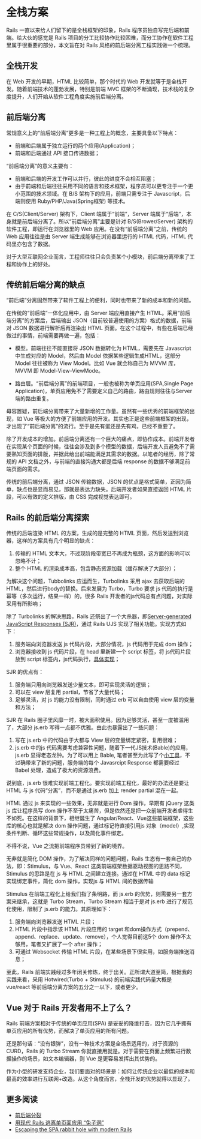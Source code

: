 # 全栈方案

Rails 一直以来给人们留下的是全栈框架的印象，Rails 程序员独自写完后端和前端。给大伙的感觉是 Rails 项目的分工比较协作比较困难，而分工协作在软件工程里属于很重要的部分，本文旨在对 Rails 风格的前后端分离工程实践做一个梳理。

## 全栈开发
在 Web 开发的早期，HTML 比较简单，那个时代的 Web 开发就等于是全栈开发。随着前端技术的蓬勃发展，特别是前端 MVC 框架的不断涌现，技术栈的复杂度提升，人们开始从软件工程角度实施前后端分离。

## 前后端分离
常规意义上的“前后端分离”更多是一种工程上的概念，主要具备以下特点：
* 前端和后端属于独立运行的两个应用(Application)；
* 前端和后端通过 API 接口传递数据；

“前后端分离”的意义主要有：
* 前端和后端的开发工作可以并行，彼此的进度不会相互阻塞；
* 由于前端和后端往往采用不同的语言和技术框架，程序员可以更专注于一个更小范围的技术领域。在 B/S 架构下的应用，前端只需专注于 Javascript，后端则使用 Ruby/PHP/Java(Spring框架) 等技术。

在 C/S(Client/Server) 架构下，Client 端属于“前端”，Server 端属于“后端”，本身就是前后端分离了。所以“前后端分离”主要是针对 B/S(Brower/Server) 架构的软件工程，即运行在浏览器里的 Web 应用。在没有“前后端分离”之前，传统的 Web 应用往往是由 Server 端生成能够在浏览器里运行的 HTML 代码，HTML 代码里亦包含了数据。

对于大型互联网企业而言，工程师往往只会负责某个小模块，前后端分离带来了工程和协作上的好处。

## 传统前后端分离的缺点
“前后端”分离固然带来了软件工程上的便利，同时也带来了新的成本和新的问题。

在传统的“前后端”一体化应用中，由 Server 端应用直接产生 HTML。采用“前后端分离”的方案后，后端输出 JSON（目前较普遍使用的方案）格式的数据，前端对 JSON 数据进行解析后再渲染出 HTML 页面。在这个过程中，有些在后端已经做过的事情，前端需要再做一遍，包括：

* 模型。前端往往不能直接将 JSON 数据转化为 HTML，需要先在 Javascript 中生成对应的 Model，然后由 Model 依据某些逻辑生成HTML，这部分 Model 往往被称为 View Model。比如 Vue 就会称自己为 MVVM 库，MVVM 即 Model-View-ViewMode。

* 路由层。“前后端分离”的前端项目，一般也被称为单页应用(SPA,Single Page Application)，单页应用免不了需要定义自己的路由，路由规则往往与Server端的路由重复。

毋容置疑，前后端分离带来了大量新增的工作量。虽然有一些优秀的前端框架的出现，如 Vue 等极大的方便了前端应用的开发。其实也正是这些前端框架的出现，才出现了“前后端分离”的流行。至于是先有蛋还是先有鸡，已经不重要了。

除了开发成本的增加。前后端分离还有一个巨大的痛点，即协作成本。前端开发者在实现某个页面的时候，往往会涉及到多个模型的数据，后端开发人员避免不了需要熟知页面的排版，并据此给出前端能满足其需求的数据。以笔者的经历，除了常规的 API 文档之外，与前端的直接沟通大都是后端 response 的数据不够满足前端页面的需求。

传统的前后端分离，通过 JSON 传输数据，JSON 的优点是格式简单，正因为简单，缺点也是显而易见，那就是表达力缺失。后端开发者如果直接返回 HTML 片段，可以有效的定义排版，由 CSS 完成视觉表达即可。

## Rails 的前后端分离探索
传统的后端渲染 HTML 的方案，生成的是完整的 HTML 页面，然后发送到浏览器，这样的方案具有几个明显的缺点：
1. 传输的 HTML 文本大，不过现阶段带宽已不再成为瓶颈，这方面的影响可以忽略不计；
2. 整个 HTML 的渲染成本高，包含静态资源加载（缓存解决了大部分）；

为解决这个问题，Tubbolinks 应运而生，Turbolinks 采用 ajax 去获取后端的 HTML，然后进行body的替换。后来发展为 Turbo，Turbo 要求 js 代码的执行是幂等（多次运行，结果一样）的，很多 Rails 开发者的js代码总有点问题，对实际采用有所影响；

除了 Turbolinks 的解决思路，Rails 还祭出了一个大杀器，即[Server-generated JavaScript Responses (SJR)](https://signalvnoise.com/posts/3697-server-generated-javascript-responses)，通过 Rails UJS 实现了相关功能。实现方式如下：

1. 服务端向浏览器发送 js 代码片段，大部分情况，js 代码用于完成 dom 操作；
2. 浏览器接收到 js 代码片段，在 head 里新建一个 script 标签，将 js代码片段放到 script 标签内，js代码执行，[具体实现](https://github.com/rails/rails/blob/03516a924e71db7e065c8fb31c1d37af9b7c34ce/actionview/app/assets/javascripts/rails-ujs/utils/ajax.coffee#L69)；

SJR 的优点有：
1. 服务端只用向浏览器发送少量文本，即可实现灵活的逻辑；
2. 可以在 view 层复用 partial，节省了大量代码；
3. 足够灵活，对 js 的能力没有限制，同时通过 erb 可以自由使用 view 层的变量和方法；

SJR 在 Rails 圈子里风靡一时，被大面积使用。因为足够灵活，甚至一度被滥用了，大部分 js.erb 写得一点都不优雅。由此也暴露出了一些问题：
1. 写在 js.erb 中的代码由于大都与 View 层的变量绑定紧密，复用很难；
2. js.erb 中的js 代码需要考虑兼容性问题，随着下一代JS技术(Bable)的应用，js.erb 显得老态龙钟。为了可以用上 Bable, 笔者甚至为此写了个[小工具](https://github.com/work-design/rails_com/blob/master/lib/rails_com/utils/babel.rb)，不过确带来了新的问题，服务端的每个 Javasrcipt Response 都需要经过 Babel 处理，造成了极大的资源浪费。

说到底，js.erb 很难实现前端工程化。要实现前端工程化，最好的办法还是要让 HTML 与 js 代码“分离”，而不是通过 js.erb 加上 render partial 混在一起。

HTML 通过 js 来实现的一些效果，无非就是进行 Dom 操作，早期有 jQuery 这类 js 库让程序员写 dom 操作不至于太痛苦，但是依然还是把一众前端开发者虐得生不如死。在这样的背景下，相继诞生了 Angular/React、Vue这些前端框架，这些库的核心也就是解决 dom 操作问题，通过标记符直接引用js 对象（model）,实现条件判断、循环这些常规操作，以及简化事件绑定。

不得不说，Vue 之流把前端程序员带到了新的境界。

无非就是简化 DOM 操作，为了解决同样的问题问题，Rails 生态有一套自己的办法，即：Stimulus，与 Vue、React 这类前端框架数据驱动视图的思路不同，Stimulus 的思路是在 js 与 HTML 之间建立连接。通过在 HTML 中的 data 标记实现绑定事件，简化 dom 操作，实现js 与 HTML 间的数据传输

Stimulus 在前端工程化上给我们指了条明路，而 js.erb 的优势，则需要另一套方案来继承，这就是 Turbo Stream，Turbo Stream 相当于是对 js.erb 进行了规范化使用，限制了 js.erb 的能力。其原理如下：

1. 服务端向浏览器发送 HTML 片段；
2. HTML 片段中指示该 HTML 片段应用的 target 和dom操作方式（prepend、append、replace、update、remove），个人觉得目前这5个 dom 操作不太够用，笔者又扩展了一个 after 操作；
3. 可通过 Websocket 传输 HTML 片段，在某些场景下很实用，如服务端推送消息；

至此，Rails 前端实践经过多年闭关修炼，终于出关。正所谓大道至简，根据我的实践来看，采用 Hotwired(Turbo + Stimulus) 的前端实践代码量大概是 vue/react 等前后端分离方案的五分之一以下，或者更少。

## Vue 对于 Rails 开发者用不上了么？

Rails 前端方案相对于传统的单页应用(SPA) 是妥妥的降维打击，因为它几乎拥有单页应用的所有优势，而解决了单页应用的所有问题。

还是那句话：“没有银弹”，没有一种技术方案是全场景适用的，对于资源的 CURD，Rails 的 Turbo Stream 你就直接用就是。对于需要在页面上频繁进行数据操作的场景，如文本编辑器，则 Vue 是更容易发挥出其优势的。

作为小型的研发支持企业，我们要面对的场景是：如何让传统企业以最低的成本和最高的效率进行互联网+改造。从这个角度而言，全栈开发的优势就得以显现了。

## 更多阅读
* [前后端分裂](https://chloerei.com/2018/01/07/front-end-split)
* [用现代 Rails 逃离单页面应用 “兔子洞”](https://ruby-china.org/topics/37531)
* [Escaping the SPA rabbit hole with modern Rails](https://medium.com/@jmanrubia/escaping-the-spa-rabbit-hole-with-turbolinks-903f942bf52c)
